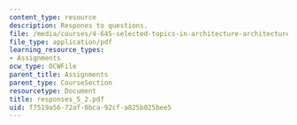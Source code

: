 ```yaml
---
content_type: resource
description: Respones to questions.
file: /media/courses/4-645-selected-topics-in-architecture-architecture-from-1750-to-the-present-fall-2004/f7519a5672af0bca92cfa825b025bee5_responses_5_2.pdf
file_type: application/pdf
learning_resource_types:
- Assignments
ocw_type: OCWFile
parent_title: Assignments
parent_type: CourseSection
resourcetype: Document
title: responses_5_2.pdf
uid: f7519a56-72af-0bca-92cf-a825b025bee5
---
```

